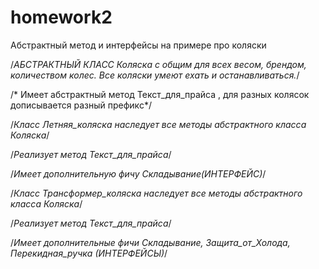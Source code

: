 homework2
=========

Абстрактный метод и интерфейсы на примере про коляски

/*АБСТРАКТНЫЙ КЛАСС Коляска с общим для всех весом, брендом, количеством колес. Все коляски умеют ехать и останавливаться.*/

/* Имеет абстрактный метод Текст_для_прайса , для разных колясок дописывается разный префикс*/


/*Класс Летняя_коляска наследует все методы абстрактного класса Коляска*/

/*Реализует метод Текст_для_прайса*/

/*Имеет дополнительную фичу Складывание(ИНТЕРФЕЙС)*/



/*Класс Трансформер_коляска наследует все методы абстрактного класса Коляска*/

/*Реализует метод Текст_для_прайса*/

/*Имеет дополнительные фичи Складывание, Защита_от_Холода, Перекидная_ручка (ИНТЕРФЕЙСЫ)*/
